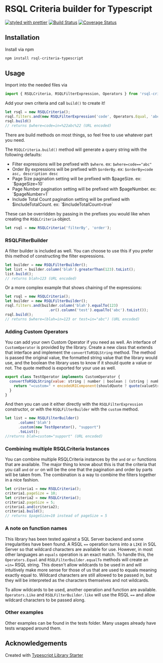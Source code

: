 # RSQL Criteria builder for Typescript

[![styled with prettier](https://img.shields.io/badge/styled_with-prettier-ff69b4.svg)](https://github.com/prettier/prettier)
[![Build Status](https://travis-ci.org/tylerhubert/rsql-criteria-typescript.svg?branch=master)](https://travis-ci.org/tylerhubert/rsql-criteria-typescript)
[![Coverage Status](https://coveralls.io/repos/github/tylerhubert/rsql-criteria-typescript/badge.svg?branch=master)](https://coveralls.io/github/tylerhubert/rsql-criteria-typescript?branch=master)


## Installation
Install via npm
```bash
npm install rsql-criteria-typescript
```

## Usage
Import into the needed files via 
```javascript
import { RSQLCriteria, RSQLFilterExpression, Operators } from 'rsql-criteria-typescript';
```

Add your own criteria and call `build()` to create it!
```javascript
let rsql = new RSQLCriteria();
rsql.filters.and(new RSQLFilterExpression('code', Operators.Equal, 'abc'));
rsql.build()
// returns $where=code=in=%22abc%22 (URL encoded)
```

There are build methods on most things, so feel free to use whatever part you need.

The `RSQLCriteria.build()` method will generate a query string with the following defaults:
* Filter expressions will be prefixed with `$where`.  ex: `$where=code=="abc"`
* Order By expressions will be prefixed with `$orderBy`.  ex: `$orderBy=code asc, description desc`
* Page Size pagination setting will be prefixed with $pageSize.  ex: `$pageSize=10`
* Page Number pagination setting will be prefixed with $pageNumber.  ex: `$pageNumber=1`
* Include Total Count pagination setting will be prefixed with $includeTotalCount.  ex: `$includeTotalCount=true`

These can be overridden by passing in the prefixes you would like when creating the `RSQLCriteria` object.
```javascript
let rsql = new RSQLCriteria('filterBy', 'order');
```

### RSQLFilterBuilder
A filter builder is included as well.  You can choose to use this if you prefer this method of constructing
the filter expressions.

```javascript
let builder = new RSQLFilterBuilder();
let list = builder.column('blah').greaterThan(123).toList();
list.build();
// returns blah>123 (URL encoded)
```

Or a more complex example that shows chaining of the expressions:
```javascript
let rsql = new RSQLCriteria();
let builder = new RSQLFilterBuilder();
rsql.filters.and(builder.column('blah').equalTo(123)
                    .or().column('test').equalTo('abc').toList());
rsql.build();
// returns $where=(blah=in=123 or test=in="abc") (URL encoded)
```

### Adding Custom Operators
You can add your own Custom Operator if you need as well.  An interface of `CustomOperator` is provided by the library.  Create a new class that extends
that interface and implement the `convertToRSQLString` method.  The method is passed the original value, the formatted string value that the library would
use, and the boolean the library uses to know if it should quote a value or not.  The quote method is exported for your use as well.
```javascript
export class TestOperator implements CustomOperator {
  convertToRSQLString(value: string | number | boolean | (string | number | boolean)[] | Date, valueString: string, shouldQuote: boolean): string {
    return "=custom=" + encodeURIComponent(shouldQuote ? quote(valueString) : valueString);
  }
}
```
And then you can use it either directly with the `RSQLFilterExpression` constructor, or with the `RSQLFilterBuilder` with the `custom` method.
```javascript
let list = new RSQLFilterBuilder()
      .column('blah')
      .custom(new TestOperator(), "support")
      .toList();
//returns blah=custom="support" (URL encoded)
```

### Combining multiple RSQLCriteria Instances
You can combine multiple RSQLCriteria instances by the `and` or `or` functions that are available.  The major thing to know about this is that the criteria that you call `and` or `or` on will be the one that the pagination and order by parts will be taken from.  The combination is a way to combine the filters together in a nice fashion.
```javascript
let criteria1 = new RSQLCriteria();
criteria1.pageSize = 10;
let criteria2 = new RSQLCriteria();
criteria2.pageSize = 5;
criteria1.and(criteria2);
criteria1.build();
// returns $pageSize=10 instead of pageSize = 5
```

### A note on function names
This library has been tested against a SQL Server backend and some irregularities have been found.  A RSQL `==` operation turns into a `LIKE` in SQL Server so that wildcard characters are available for use.  However, in most other languages an `equals` operation is an exact match.  To handle this, the `Operators.Equal` and `RSQLFilterBuilder.equalTo` methods will create an `=in=` RSQL string.  This doesn't allow wildcards to be used in and will intuitively make more sense for those of us that are used to equals meaning exactly equal to.  Wildcard characters are still allowed to be passed in, but they will be interpreted as the characters themselves and not wildcards.

To allow wildcards to be used, another operation and function are available.  `Operators.Like` and `RSQLFilterBuilder.like` will use the RSQL `==` and allow wildcard characters to be passed along.

### Other examples
Other examples can be found in the tests folder.  Many usages already have tests wrapped around them.


## Acknowledgements
Created with [Typescript Library Starter](https://github.com/alexjoverm/typescript-library-starter.git)
